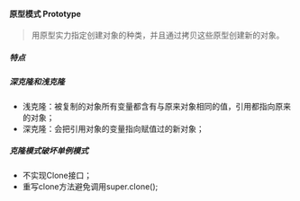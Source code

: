 #### 原型模式 Prototype

> 用原型实力指定创建对象的种类，并且通过拷贝这些原型创建新的对象。

##### 特点


##### 深克隆和浅克隆

- 浅克隆：被复制的对象所有变量都含有与原来对象相同的值，引用都指向原来的对象；
- 深克隆：会把引用对象的变量指向赋值过的新对象；


##### 克隆模式破坏单例模式

- 不实现Clone接口；
- 重写clone方法避免调用super.clone();